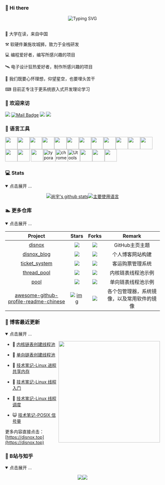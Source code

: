 ### 👋 Hi there

<div align="center">

![Typing SVG](https://readme-typing-svg.herokuapp.com?font=Handlee&center=true&vCenter=true&width=500&height=60&lines=The+traveler+often+arrives%2C+and+the+doer+often+succeeds.)




<img src="https://camo.githubusercontent.com/82291b0fe831bfc6781e07fc5090cbd0a8b912bb8b8d4fec0696c881834f81ac/68747470733a2f2f70726f626f742e6d656469612f394575424971676170492e676966"
width="800"  height="3">

</div>

🧑 大学在读，来自中国

⚒  软硬件兼施攻城狮，致力于全栈研发

💻 编程爱好者，编写所感兴趣的项目

🛰️ 电子设计狂热爱好者，制作所感兴趣的项目

🦾 我们既要心怀理想，仰望星空，也要埋头苦干

⌨  目前正专注于更系统嵌入式开发理论学习

### 🤗 欢迎来访

[![](https://visitor-badge.laobi.icu/badge?page_id=disnox.disnox)](https://visitor-badge.laobi.icu/badge?page_id=disnox.disnox)
[![Mail Badge](https://img.shields.io/badge/-disnox@163.com-c14438?style=flat&logo=Gmail&logoColor=white&link=mailto:disnox@163.com)](mailto:disnox@qq.com)
[![](https://img.shields.io/github/stars/disnox?color=fefb7b&logo=Undertale)](https://github-readme-stats.vercel.app/api?username=disnox&hide_title=false&hide_border=true&show_icons=true&include_all_commits=true&line_height=20&bg_color=0,EC6C6C,FFD479,FFFC79,73FA79&theme=graywhite&locale=cn)
[![](https://img.shields.io/github/followers/disnox?color=27da6b&logo=Handshake)](https://github.com/disnox?tab=followers)


### 🧰 语言工具

<img src="https://cdn.jsdelivr.net/gh/devicons/devicon/icons/github/github-original.svg" width="40" height="40"/><img src="https://cdn.jsdelivr.net/gh/devicons/devicon/icons/c/c-original.svg" width="40" height="40"/><img src="https://cdn.jsdelivr.net/gh/devicons/devicon/icons/cplusplus/cplusplus-original.svg" width="40" height="40"/><img src="https://cdn.jsdelivr.net/gh/devicons/devicon/icons/csharp/csharp-original.svg" width="40" height="40"/><img src="https://cdn.jsdelivr.net/gh/devicons/devicon/icons/python/python-original.svg" width="40" height="40"/><img src="https://cdn.jsdelivr.net/gh/devicons/devicon/icons/linux/linux-original.svg" width="40" height="40"/><img src="https://cdn.jsdelivr.net/gh/devicons/devicon/icons/markdown/markdown-original.svg" width="40" height="40"/><img src="https://cdn.jsdelivr.net/gh/devicons/devicon/icons/ubuntu/ubuntu-plain.svg" width="40" height="40"/><img src="https://cdn.jsdelivr.net/gh/devicons/devicon/icons/visualstudio/visualstudio-plain.svg" width="40" height="40"/><img src="https://cdn.jsdelivr.net/gh/devicons/devicon/icons/vscode/vscode-original.svg" width="40" height="40"/><img src="https://cdn.jsdelivr.net/gh/devicons/devicon/icons/arduino/arduino-original.svg" width="40" height="40"/><img src="https://cdn.jsdelivr.net/gh/devicons/devicon/icons/android/android-original.svg" width="40" height="40"/><img src="https://cdn.jsdelivr.net/gh/devicons/devicon/icons/git/git-original.svg" width="40" height="40"/><img src="https://cdn.jsdelivr.net/gh/devicons/devicon/icons/androidstudio/androidstudio-original.svg" width="40" height="40"/> <img src="https://cdn.jsdelivr.net/gh/devicons/devicon/icons/ssh/ssh-original-wordmark.svg" width="40" height="40"/><img src="https://typora.io/img/favicon-64.png" alt="typora" width="40" height="40"/><img src="https://cdn.jsdelivr.net/gh/devicons/devicon/icons/chrome/chrome-original.svg" alt="chrome" width="40" height="40"/><img src="https://u.tools/favicon.ico" alt="Utools" width="40" height="40"/><img src="https://cdn.jsdelivr.net/gh/devicons/devicon/icons/java/java-original.svg" width="40" height="40"/><img src="https://cdn.jsdelivr.net/gh/devicons/devicon/icons/opencv/opencv-original.svg" width="40" height="40"/><img src="https://cdn.jsdelivr.net/gh/devicons/devicon/icons/bash/bash-original.svg" width="40" height="40"/>

### 💻 Stats

<details open>
<summary>点击展开 ...</summary>

<div align="center">

[![尚宇's github stats](https://github-readme-stats.vercel.app/api?username=disnox&hide_title=false&hide_border=true&show_icons=true&include_all_commits=true&line_height=20&bg_color=0,EC6C6C,FFD479,FFFC79,73FA79&theme=graywhite&locale=cn)](https://github-readme-stats.vercel.app/api?username=disnox&hide_title=false&hide_border=true&show_icons=true&include_all_commits=true&line_height=20&bg_color=0,EC6C6C,FFD479,FFFC79,73FA79&theme=graywhite&locale=cn)[![主要使用语言](https://github-readme-stats.vercel.app/api/top-langs/?username=disnox&hide_title=false&hide=c&hide_border=true&layout=compact&bg_color=0,73FA79,73FDFF,D783FF&theme=graywhite&locale=cn)](https://github-readme-stats.vercel.app/api/top-langs/?username=disnox&hide_title=false&hide=c&hide_border=true&layout=compact&bg_color=0,73FA79,73FDFF,D783FF&theme=graywhite&locale=cn)



</div>

</details>

### 🏊 更多仓库

<details open>
<summary>点击展开 ...</summary>


|                           Project                            |                            Stars                             |                            Forks                             |                   Remark                   |
| :----------------------------------------------------------: | :----------------------------------------------------------: | :----------------------------------------------------------: | :----------------------------------------: |
|          [disnox](https://github.com/disnox/disnox)          | ![](https://img.shields.io/github/stars/disnox/disnox?color=f2f08d&logo=Undertale&logoColor=eb4630) | ![](https://img.shields.io/github/forks/disnox/disnox?color=ba86eb&logo=Handshake&logoColor=ea6aa6) |               GitHub主页主题               |
|     [disnox_blog](https://github.com/disnox/disnox_blog)     | ![](https://img.shields.io/github/stars/disnox/disnox_blog?color=f2f08d&logo=Undertale&logoColor=eb4630) | ![](https://img.shields.io/github/forks/disnox/disnox_blog?color=ba86eb&logo=Handshake&logoColor=ea6aa6) |              个人博客网站构建              |
|   [ticket_system](https://github.com/disnox/ticket_system)   | ![](https://img.shields.io/github/stars/disnox/ticket_system?color=f2f08d&logo=Undertale&logoColor=eb4630) | ![](https://img.shields.io/github/forks/disnox/ticket_system?color=ba86eb&logo=Handshake&logoColor=ea6aa6) |              客运购票管理系统              |
|     [thread_pool](https://github.com/disnox/thread_pool)     | ![](https://img.shields.io/github/stars/disnox/thread_pool?color=f2f08d&logo=Undertale&logoColor=eb4630) | ![](https://img.shields.io/github/forks/disnox/thread_pool?color=ba86eb&logo=Handshake&logoColor=ea6aa6) |             内核链表线程池示例             |
|            [pool](https://github.com/disnox/pool)            | ![](https://img.shields.io/github/stars/disnox/pool?color=f2f08d&logo=Undertale&logoColor=eb4630) | ![](https://img.shields.io/github/forks/disnox/pool?color=ba86eb&logo=Handshake&logoColor=ea6aa6) |             单向链表线程池示例             |
| [awesome-github-profile-readme-chinese](https://github.com/eryajf/awesome-github-profile-readme-chinese) | [![img](https://camo.githubusercontent.com/897c50ae4719dcc7fb55f260680b0669c55d9bb123327e4970ebae9a9a27968f/68747470733a2f2f696d672e736869656c64732e696f2f6769746875622f73746172732f657279616a662f617765736f6d652d6769746875622d70726f66696c652d726561646d652d6368696e6573653f636f6c6f723d663266303864266c6f676f3d556e64657274616c65266c6f676f436f6c6f723d656234363330)](https://camo.githubusercontent.com/897c50ae4719dcc7fb55f260680b0669c55d9bb123327e4970ebae9a9a27968f/68747470733a2f2f696d672e736869656c64732e696f2f6769746875622f73746172732f657279616a662f617765736f6d652d6769746875622d70726f66696c652d726561646d652d6368696e6573653f636f6c6f723d663266303864266c6f676f3d556e64657274616c65266c6f676f436f6c6f723d656234363330) | ![](https://img.shields.io/github/forks/eryajf/Thanks-Mirror?color=ba86eb&logo=Handshake&logoColor=ea6aa6) | 各个包管理器，系统镜像，以及常用软件的镜像 |

### 📝 博客最近更新

<details open>
<summary>点击展开 ...</summary>
<img align='right' src="https://tva4.sinaimg.cn/large/008k1Yt0ly1h4no500obvg30fk0bo1cn.gif" width="330" />
<!-- BLOG-POST-LIST:START -->

- 🐻 [内核链表创建线程池](https://www.disnox.top/thread_pool2) 

- 🎃 [单向链表创建线程池](https://www.disnox.top/thread_pool1) 

- 🚀 [技术笔记-Linux 进程共享内存](https://www.disnox.top/docs/shm) 

- 🌋 [技术笔记-Linux 线程入门](https://www.disnox.top/docs/thread) 

- 🌁 [技术笔记-Linux 线程调度](https://www.disnox.top/docs/thread_scheduling) 

- 😺 [技术笔记-POSIX 信号量](https://www.disnox.top/docs/posix) 
<!-- BLOG-POST-LIST:END -->

更多内容直接点击：[https://disnox.top](https://disnox.top)

</details>


### 🦚 B站与知乎

<details open>
<summary>点击展开 ...</summary>
<div align="center">

[![](https://stats.justsong.cn/api/bilibili/?id=511798206)](https://space.bilibili.com/511798206)[![](https://stats.justsong.cn/api/zhihu?username=disnox)](https://www.zhihu.com/people/disnox)
</div>



</details>

